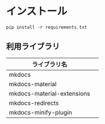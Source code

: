 
# インストール
```
pip install -r requirements.txt
```

## 利用ライブラリ

| ライブラリ名 |   |
|---|---|
| mkdocs |   |
| mkdocs-material |   |
| mkdocs-material-extensions |   |
| mkdocs-redirects |   |
| mkdocs-minify-plugin |   |

